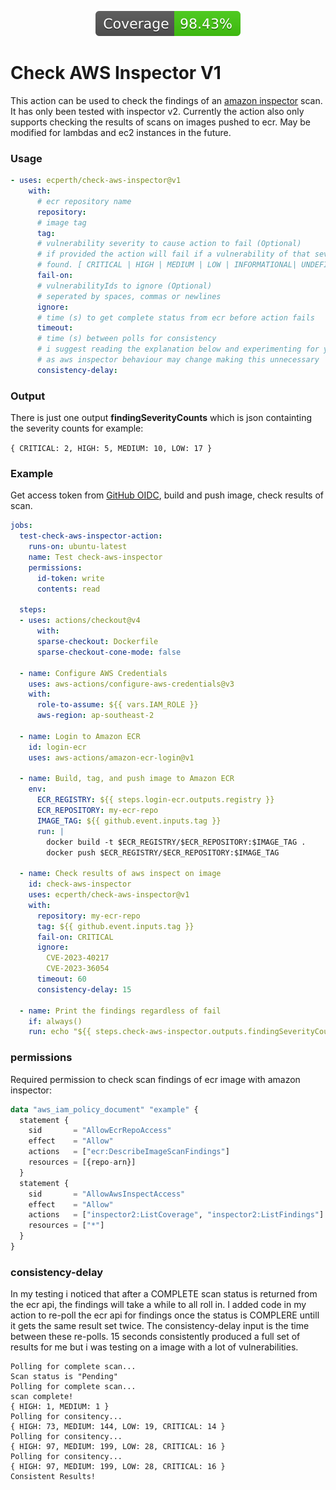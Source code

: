 
<p align="center">
  <img src="badges/coverage.svg">
</p>

# Check AWS Inspector V1 #

This action can be used to check the findings of an [amazon inspector](https://docs.aws.amazon.com/inspector/latest/user/what-is-inspector.html) scan. It has only been tested with inspector v2. Currently the action also only supports checking the results of scans on images pushed to ecr. May be modified for lambdas and ec2 instances in the future.

### Usage ###
```yml
- uses: ecperth/check-aws-inspector@v1
    with:
      # ecr repository name
      repository: 
      # image tag
      tag: 
      # vulnerability severity to cause action to fail (Optional)
      # if provided the action will fail if a vulnerability of that severity or higher is 
      # found. [ CRITICAL | HIGH | MEDIUM | LOW | INFORMATIONAL| UNDEFINED ]
      fail-on: 
      # vulnerabilityIds to ignore (Optional)
      # seperated by spaces, commas or newlines
      ignore:
      # time (s) to get complete status from ecr before action fails
      timeout: 
      # time (s) between polls for consistency
      # i suggest reading the explanation below and experimenting for yourself
      # as aws inspector behaviour may change making this unnecessary
      consistency-delay: 
```
### Output ###
There is just one output **findingSeverityCounts** which is json containting the severity counts for example: 

```{ CRITICAL: 2, HIGH: 5, MEDIUM: 10, LOW: 17 }```

### Example ###

Get access token from [GitHub OIDC](https://docs.github.com/en/actions/deployment/security-hardening-your-deployments/configuring-openid-connect-in-amazon-web-services), build and push image, check results of scan.

```yml
jobs:
  test-check-aws-inspector-action:
    runs-on: ubuntu-latest
    name: Test check-aws-inspector
    permissions:
      id-token: write
      contents: read

  steps:
  - uses: actions/checkout@v4
      with:
      sparse-checkout: Dockerfile
      sparse-checkout-cone-mode: false

  - name: Configure AWS Credentials
    uses: aws-actions/configure-aws-credentials@v3
    with:
      role-to-assume: ${{ vars.IAM_ROLE }}
      aws-region: ap-southeast-2

  - name: Login to Amazon ECR
    id: login-ecr
    uses: aws-actions/amazon-ecr-login@v1

  - name: Build, tag, and push image to Amazon ECR
    env:
      ECR_REGISTRY: ${{ steps.login-ecr.outputs.registry }}
      ECR_REPOSITORY: my-ecr-repo
      IMAGE_TAG: ${{ github.event.inputs.tag }}
      run: |
        docker build -t $ECR_REGISTRY/$ECR_REPOSITORY:$IMAGE_TAG .
        docker push $ECR_REGISTRY/$ECR_REPOSITORY:$IMAGE_TAG

  - name: Check results of aws inspect on image
    id: check-aws-inspector
    uses: ecperth/check-aws-inspector@v1
    with:
      repository: my-ecr-repo
      tag: ${{ github.event.inputs.tag }}
      fail-on: CRITICAL
      ignore: 	
        CVE-2023-40217
        CVE-2023-36054
      timeout: 60
      consistency-delay: 15

  - name: Print the findings regardless of fail
    if: always()
    run: echo "${{ steps.check-aws-inspector.outputs.findingSeverityCounts }}" 
```
### permissions ###
Required permission to check scan findings of ecr image with amazon inspector:

```terraform
data "aws_iam_policy_document" "example" {
  statement {
    sid       = "AllowEcrRepoAccess"
    effect    = "Allow"
    actions   = ["ecr:DescribeImageScanFindings"]
    resources = [{repo-arn}]
  }
  statement {
    sid       = "AllowAwsInspectAccess"
    effect    = "Allow"
    actions   = ["inspector2:ListCoverage", "inspector2:ListFindings"]
    resources = ["*"]
  }
}
```


### consistency-delay ###
In my testing i noticed that after a COMPLETE scan status is returned from the ecr api, the findings will take a while to all roll in. I added code in my action to re-poll the ecr api for findings once the status is COMPLERE untill it gets the same result set twice. The consistency-delay input is the time between these re-polls. 15 seconds consistently produced a full set of results for me but i was testing on a image with a lot of vulnerabilities.

```
Polling for complete scan...
Scan status is "Pending"
Polling for complete scan...
scan complete!
{ HIGH: 1, MEDIUM: 1 }
Polling for consitency...
{ HIGH: 73, MEDIUM: 144, LOW: 19, CRITICAL: 14 }
Polling for consitency...
{ HIGH: 97, MEDIUM: 199, LOW: 28, CRITICAL: 16 }
Polling for consitency...
{ HIGH: 97, MEDIUM: 199, LOW: 28, CRITICAL: 16 }
Consistent Results!
```